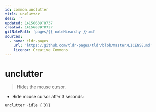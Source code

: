 ```yaml
---
id: common.unclutter
title: Unclutter
desc: ''
updated: 1615663978737
created: 1615663978737
gitNotePath: 'pages/{{ noteHiearchy }}.md'
sources:
  - name: tldr-pages
    url: 'https://github.com/tldr-pages/tldr/blob/master/LICENSE.md'
    license: Creative Commons
---
```

# unclutter

> Hides the mouse cursor.

- Hide mouse cursor after 3 seconds:

`unclutter -idle {{3}}`

